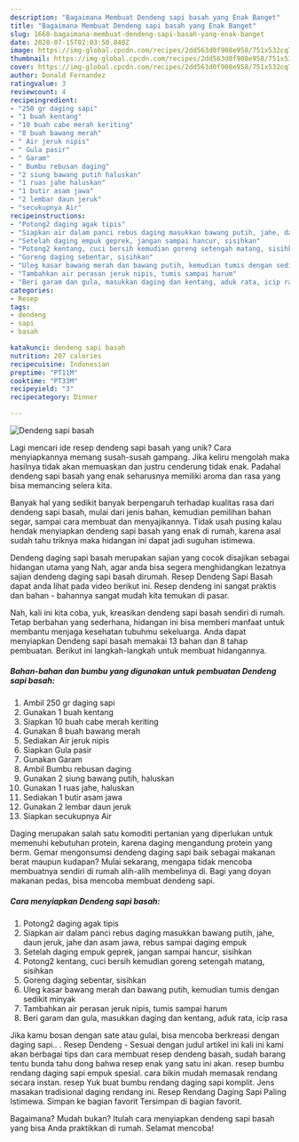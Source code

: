 ```yaml
---
description: "Bagaimana Membuat Dendeng sapi basah yang Enak Banget"
title: "Bagaimana Membuat Dendeng sapi basah yang Enak Banget"
slug: 1668-bagaimana-membuat-dendeng-sapi-basah-yang-enak-banget
date: 2020-07-15T02:03:50.840Z
image: https://img-global.cpcdn.com/recipes/2dd563d0f908e958/751x532cq70/dendeng-sapi-basah-foto-resep-utama.jpg
thumbnail: https://img-global.cpcdn.com/recipes/2dd563d0f908e958/751x532cq70/dendeng-sapi-basah-foto-resep-utama.jpg
cover: https://img-global.cpcdn.com/recipes/2dd563d0f908e958/751x532cq70/dendeng-sapi-basah-foto-resep-utama.jpg
author: Donald Fernandez
ratingvalue: 3
reviewcount: 4
recipeingredient:
- "250 gr daging sapi"
- "1 buah kentang"
- "10 buah cabe merah keriting"
- "8 buah bawang merah"
- " Air jeruk nipis"
- " Gula pasir"
- " Garam"
- " Bumbu rebusan daging"
- "2 siung bawang putih haluskan"
- "1 ruas jahe haluskan"
- "1 butir asam jawa"
- "2 lembar daun jeruk"
- "secukupnya Air"
recipeinstructions:
- "Potong2 daging agak tipis"
- "Siapkan air dalam panci rebus daging masukkan bawang putih, jahe, daun jeruk, jahe dan asam jawa, rebus sampai daging empuk"
- "Setelah daging empuk geprek, jangan sampai hancur, sisihkan"
- "Potong2 kentang, cuci bersih kemudian goreng setengah matang, sisihkan"
- "Goreng daging sebentar, sisihkan"
- "Uleg kasar bawang merah dan bawang putih, kemudian tumis dengan sedikit minyak"
- "Tambahkan air perasan jeruk nipis, tumis sampai harum"
- "Beri garam dan gula, masukkan daging dan kentang, aduk rata, icip rasa"
categories:
- Resep
tags:
- dendeng
- sapi
- basah

katakunci: dendeng sapi basah 
nutrition: 207 calories
recipecuisine: Indonesian
preptime: "PT11M"
cooktime: "PT33M"
recipeyield: "3"
recipecategory: Dinner

---
```



![Dendeng sapi basah](https://img-global.cpcdn.com/recipes/2dd563d0f908e958/751x532cq70/dendeng-sapi-basah-foto-resep-utama.jpg)

Lagi mencari ide resep dendeng sapi basah yang unik? Cara menyiapkannya memang susah-susah gampang. Jika keliru mengolah maka hasilnya tidak akan memuaskan dan justru cenderung tidak enak. Padahal dendeng sapi basah yang enak seharusnya memiliki aroma dan rasa yang bisa memancing selera kita.

Banyak hal yang sedikit banyak berpengaruh terhadap kualitas rasa dari dendeng sapi basah, mulai dari jenis bahan, kemudian pemilihan bahan segar, sampai cara membuat dan menyajikannya. Tidak usah pusing kalau hendak menyiapkan dendeng sapi basah yang enak di rumah, karena asal sudah tahu triknya maka hidangan ini dapat jadi suguhan istimewa.

Dendeng daging sapi basah merupakan sajian yang cocok disajikan sebagai hidangan utama yang Nah, agar anda bisa segera menghidangkan lezatnya sajian dendeng daging sapi basah dirumah. Resep Dendeng Sapi Basah dapat anda lihat pada video berikut ini. Resep dendeng ini sangat praktis dan bahan - bahannya sangat mudah kita temukan di pasar.


Nah, kali ini kita coba, yuk, kreasikan dendeng sapi basah sendiri di rumah. Tetap berbahan yang sederhana, hidangan ini bisa memberi manfaat untuk membantu menjaga kesehatan tubuhmu sekeluarga. Anda dapat menyiapkan Dendeng sapi basah memakai 13 bahan dan 8 tahap pembuatan. Berikut ini langkah-langkah untuk membuat hidangannya.

<!--inarticleads1-->

##### Bahan-bahan dan bumbu yang digunakan untuk pembuatan Dendeng sapi basah:

1. Ambil 250 gr daging sapi
1. Gunakan 1 buah kentang
1. Siapkan 10 buah cabe merah keriting
1. Gunakan 8 buah bawang merah
1. Sediakan  Air jeruk nipis
1. Siapkan  Gula pasir
1. Gunakan  Garam
1. Ambil  Bumbu rebusan daging
1. Gunakan 2 siung bawang putih, haluskan
1. Gunakan 1 ruas jahe, haluskan
1. Sediakan 1 butir asam jawa
1. Gunakan 2 lembar daun jeruk
1. Siapkan secukupnya Air


Daging merupakan salah satu komoditi pertanian yang diperlukan untuk memenuhi kebutuhan protein, karena daging mengandung protein yang berm. Gemar mengonsumsi dendeng daging sapi baik sebagai makanan berat maupun kudapan? Mulai sekarang, mengapa tidak mencoba membuatnya sendiri di rumah alih-alih membelinya di. Bagi yang doyan makanan pedas, bisa mencoba membuat dendeng sapi. 

<!--inarticleads2-->

##### Cara menyiapkan Dendeng sapi basah:

1. Potong2 daging agak tipis
1. Siapkan air dalam panci rebus daging masukkan bawang putih, jahe, daun jeruk, jahe dan asam jawa, rebus sampai daging empuk
1. Setelah daging empuk geprek, jangan sampai hancur, sisihkan
1. Potong2 kentang, cuci bersih kemudian goreng setengah matang, sisihkan
1. Goreng daging sebentar, sisihkan
1. Uleg kasar bawang merah dan bawang putih, kemudian tumis dengan sedikit minyak
1. Tambahkan air perasan jeruk nipis, tumis sampai harum
1. Beri garam dan gula, masukkan daging dan kentang, aduk rata, icip rasa


Jika kamu bosan dengan sate atau gulai, bisa mencoba berkreasi dengan daging sapi.. . Resep Dendeng - Sesuai dengan judul artikel ini kali ini kami akan berbagai tips dan cara membuat resep dendeng basah, sudah barang tentu bunda tahu dong bahwa resep enak yang satu ini akan. resep bumbu rendang daging sapi empuk spesial. cara bikin mudah memasak rendang secara instan. resep Yuk buat bumbu rendang daging sapi komplit. Jens masakan tradisional daging rendang ini. Resep Rendang Daging Sapi Paling Istimewa. Simpan ke bagian favorit Tersimpan di bagian favorit. 

Bagaimana? Mudah bukan? Itulah cara menyiapkan dendeng sapi basah yang bisa Anda praktikkan di rumah. Selamat mencoba!

